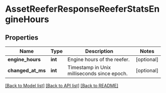 # AssetReeferResponseReeferStatsEngineHours

## Properties
Name | Type | Description | Notes
------------ | ------------- | ------------- | -------------
**engine_hours** | **int** | Engine hours of the reefer. | [optional] 
**changed_at_ms** | **int** | Timestamp in Unix milliseconds since epoch. | [optional] 

[[Back to Model list]](../README.md#documentation-for-models) [[Back to API list]](../README.md#documentation-for-api-endpoints) [[Back to README]](../README.md)


